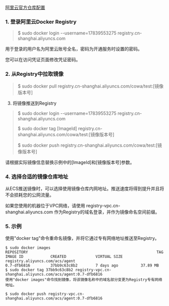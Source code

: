 [阿里云官方仓库配置](https://cr.console.aliyun.com/repository/cn-shanghai/cowa/test/details)

### 1. 登录阿里云Docker Registry
> $ sudo docker login --username=17839553275 registry.cn-shanghai.aliyuncs.com

用于登录的用户名为阿里云账号全名，密码为开通服务时设置的密码。

您可以在访问凭证页面修改凭证密码。

### 2. 从Registry中拉取镜像
> $ sudo docker pull registry.cn-shanghai.aliyuncs.com/cowa/test:[镜像版本号]

3. 将镜像推送到Registry
> $ sudo docker login --username=17839553275 registry.cn-shanghai.aliyuncs.com
> 
> $ sudo docker tag [ImageId] registry.cn-shanghai.aliyuncs.com/cowa/test:[镜像版本号]
> 
> $ sudo docker push registry.cn-shanghai.aliyuncs.com/cowa/test:[镜像版本号]

请根据实际镜像信息替换示例中的[ImageId]和[镜像版本号]参数。

### 4. 选择合适的镜像仓库地址
从ECS推送镜像时，可以选择使用镜像仓库内网地址。推送速度将得到提升并且将不会损耗您的公网流量。

如果您使用的机器位于VPC网络，请使用 registry-vpc.cn-shanghai.aliyuncs.com 作为Registry的域名登录，并作为镜像命名空间前缀。
### 5. 示例
使用"docker tag"命令重命名镜像，并将它通过专有网络地址推送至Registry。
```
$ sudo docker images
REPOSITORY                                                         TAG                 IMAGE ID            CREATED             VIRTUAL SIZE
registry.aliyuncs.com/acs/agent                                    0.7-dfb6816         37bb9c63c8b2        7 days ago          37.89 MB
$ sudo docker tag 37bb9c63c8b2 registry-vpc.cn-shanghai.aliyuncs.com/acs/agent:0.7-dfb6816
使用"docker images"命令找到镜像，将该镜像名称中的域名部分变更为Registry专有网络地址。

$ sudo docker push registry-vpc.cn-shanghai.aliyuncs.com/acs/agent:0.7-dfb6816
```